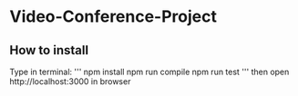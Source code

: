 # Video-Conference-Project

## How to install
Type in terminal:
'''
npm install
npm run compile
npm run test
'''
then open http://localhost:3000 in browser